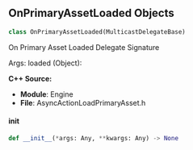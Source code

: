 ## OnPrimaryAssetLoaded Objects

```python
class OnPrimaryAssetLoaded(MulticastDelegateBase)
```

On Primary Asset Loaded  Delegate Signature

Args:
    loaded (Object):

**C++ Source:**

- **Module**: Engine
- **File**: AsyncActionLoadPrimaryAsset.h

<a id="unreal.OnPrimaryAssetLoaded.__init__"></a>

#### __init__

```python
def __init__(*args: Any, **kwargs: Any) -> None
```

<a id="unreal.OnQuartzCommandEvent"></a>